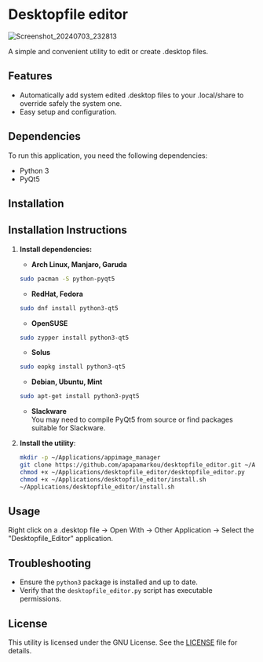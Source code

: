 # Desktopfile editor 

![Screenshot_20240703_232813](https://github.com/apapamarkou/desktopfile_editor/assets/42995877/b639c158-d5af-41f1-9b7b-bb96b3dcc56a)

A simple and convenient utility to edit or create .desktop files. 

## Features

- Automatically add system edited .desktop files to your .local/share to override safely the system one.
- Easy setup and configuration.

## Dependencies

To run this application, you need the following dependencies:

- Python 3
- PyQt5

## Installation

## Installation Instructions

1. **Install dependencies:**

    - **Arch Linux, Manjaro, Garuda**
    ```bash
    sudo pacman -S python-pyqt5
    ```

    - **RedHat, Fedora**
    ```bash
    sudo dnf install python3-qt5
    ```

    - **OpenSUSE**
    ```bash
    sudo zypper install python3-qt5
    ```

    - **Solus**
    ```bash
    sudo eopkg install python3-qt5
    ```

     - **Debian, Ubuntu, Mint**
    ```bash
    sudo apt-get install python3-pyqt5
    ```

   - **Slackware**   
   You may need to compile PyQt5 from source or find packages suitable for Slackware.


2. **Install the utility**:
    ```bash
    mkdir -p ~/Applications/appimage_manager
    git clone https://github.com/apapamarkou/desktopfile_editor.git ~/Applications/desktopfile_editor
    chmod +x ~/Applications/desktopfile_editor/desktopfile_editor.py
    chmod +x ~/Applications/desktopfile_editor/install.sh
    ~/Applications/desktopfile_editor/install.sh
    ```

## Usage

Right click on a .desktop file -> Open With -> Other Application -> Select the "Desktopfile_Editor" application.

## Troubleshooting

- Ensure the `python3` package is installed and up to date.
- Verify that the `desktopfile_editor.py` script has executable permissions.

## License

This utility is licensed under the GNU License. See the [LICENSE](LICENSE) file for details.


